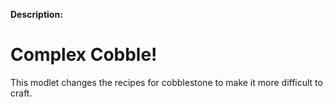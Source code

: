 **Description:**
# Complex Cobble!
This modlet changes the recipes for cobblestone to make it more difficult to craft.
